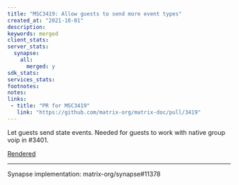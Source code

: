 ```yaml
---
title: "MSC3419: Allow guests to send more event types"
created_at: "2021-10-01"
description:
keywords: merged
client_stats:
server_stats:
  synapse:
    all:
      merged: y
sdk_stats:
services_stats:
footnotes:
notes:
links:
 - title: "PR for MSC3419"
   link: "https://github.com/matrix-org/matrix-doc/pull/3419"
---
```

Let guests send state events. Needed for guests to work with native group voip in #3401.

[Rendered](https://github.com/matrix-org/matrix-doc/blob/matthew/guest-state-events/proposals/3419-guest-state-events.md)

----

Synapse implementation: matrix-org/synapse#11378

